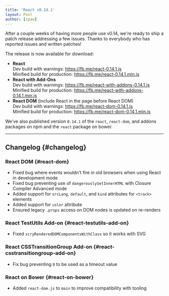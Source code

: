 ```yaml
---
title: 'React v0.14.1'
layout: Post
author: [zpao]
---
```


After a couple weeks of having more people use v0.14, we're ready to ship a patch release addressing a few issues. Thanks to everybody who has reported issues and written patches!

The release is now available for download:

- **React**  
  Dev build with warnings: <https://fb.me/react-0.14.1.js>  
  Minified build for production: <https://fb.me/react-0.14.1.min.js>
- **React with Add-Ons**  
  Dev build with warnings: <https://fb.me/react-with-addons-0.14.1.js>  
  Minified build for production: <https://fb.me/react-with-addons-0.14.1.min.js>
- **React DOM** (include React in the page before React DOM)  
  Dev build with warnings: <https://fb.me/react-dom-0.14.1.js>  
  Minified build for production: <https://fb.me/react-dom-0.14.1.min.js>

We've also published version `0.14.1` of the `react`, `react-dom`, and addons packages on npm and the `react` package on bower.

---

## Changelog {#changelog}

### React DOM {#react-dom}

- Fixed bug where events wouldn't fire in old browsers when using React in development mode
- Fixed bug preventing use of `dangerouslySetInnerHTML` with Closure Compiler Advanced mode
- Added support for `srcLang`, `default`, and `kind` attributes for `<track>` elements
- Added support for `color` attribute
- Ensured legacy `.props` access on DOM nodes is updated on re-renders

### React TestUtils Add-on {#react-testutils-add-on}

- Fixed `scryRenderedDOMComponentsWithClass` so it works with SVG

### React CSSTransitionGroup Add-on {#react-csstransitiongroup-add-on}

- Fix bug preventing `0` to be used as a timeout value

### React on Bower {#react-on-bower}

- Added `react-dom.js` to `main` to improve compatibility with tooling
